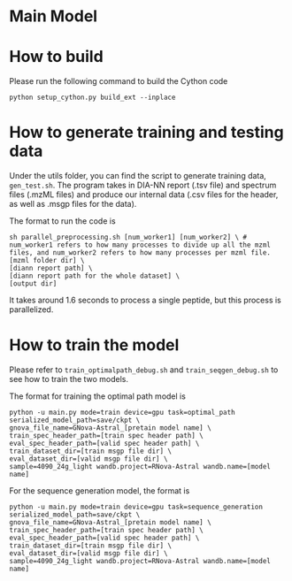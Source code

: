 # Main Model

# How to build
Please run the following command to build the Cython code

``python setup_cython.py build_ext --inplace``

# How to generate training and testing data

Under the utils folder, you can find the script to generate training data, ``gen_test.sh``. The program takes in DIA-NN report (.tsv file) and spectrum files (.mzML files) and produce our internal data (.csv files for the header, as well as .msgp files for the data).

The format to run the code is 

```
sh parallel_preprocessing.sh [num_worker1] [num_worker2] \ # num_worker1 refers to how many processes to divide up all the mzml files, and num_worker2 refers to how many processes per mzml file.
[mzml folder dir] \
[diann report path] \
[diann report path for the whole dataset] \
[output dir]
```

It takes around 1.6 seconds to process a single peptide, but this process is parallelized.

# How to train the model

Please refer to ``train_optimalpath_debug.sh`` and ``train_seqgen_debug.sh`` to see how to train the two models. 

The format for training the optimal path model is
```
python -u main.py mode=train device=gpu task=optimal_path serialized_model_path=save/ckpt \
gnova_file_name=GNova-Astral_[pretain model name] \
train_spec_header_path=[train spec header path] \
eval_spec_header_path=[valid spec header path] \
train_dataset_dir=[train msgp file dir] \
eval_dataset_dir=[valid msgp file dir] \
sample=4090_24g_light wandb.project=RNova-Astral wandb.name=[model name]
```

For the sequence generation model, the format is
```
python -u main.py mode=train device=gpu task=sequence_generation serialized_model_path=save/ckpt \
gnova_file_name=GNova-Astral_[pretain model name] \
train_spec_header_path=[train spec header path] \
eval_spec_header_path=[valid spec header path] \
train_dataset_dir=[train msgp file dir] \
eval_dataset_dir=[valid msgp file dir] \
sample=4090_24g_light wandb.project=RNova-Astral wandb.name=[model name]
```